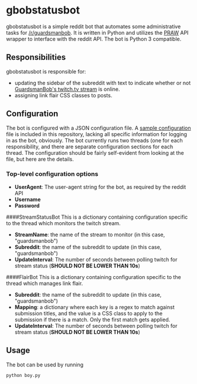 gbobstatusbot
=============

gbobstatusbot is a simple reddit bot that automates some administrative tasks
for [/r/guardsmanbob](http://reddit.com/r/guardsmanbob). It is written in Python
and utilizes the [PRAW](https://praw.readthedocs.org/en/latest/) API wrapper to
interface with the reddit API. The bot is Python 3 compatible.

Responsibilities
----------------

gbobstatusbot is responsible for:

* updating the sidebar of the subreddit with text to indicate whether or not
[GuardsmanBob's twitch.tv stream](http://twitch.tv/guardsmanbob) is online.
* assigning link flair CSS classes to posts.

Configuration
-------------

The bot is configured with a JSON configuration file. A 
[sample configuration](https://github.com/rwdalpe/r-guardsmanbob/blob/master/gbobstatusbot/sampleconfig.json)
file is included in this repository, lacking all specific information for
logging in as the bot, obviously. The bot currently runs two threads (one for
each responsibility, and there are separate configuration sections for each 
thread. The configuration should be fairly self-evident from looking at the
file, but here are the details.

### Top-level configuration options
* **UserAgent**: The user-agent string for the bot, as required by the reddit API
* **Username**
* **Password**

####StreamStatusBot
This is a dictionary containing configuration specific to the thread which
monitors the twitch stream.

* **StreamName**: the name of the stream to monitor (in this case,
"guardsmanbob")
* **Subreddit**: the name of the subreddit to update (in this case,
"guardsmanbob")
* **UpdateInterval**: The number of seconds between polling twitch for stream
status (**SHOULD NOT BE LOWER THAN 10s**)

####FlairBot
This is a dictionary containing configuration specific to the thread which
manages link flair.

* **Subreddit**: the name of the subreddit to update (in this case,
"guardsmanbob")
* **Mapping**: a dictionary where each key is a regex to match against
submission titles, and the value is a CSS class to apply to the submission if
there is a match. Only the first match gets applied.
* **UpdateInterval**: The number of seconds between polling twitch for stream
status (**SHOULD NOT BE LOWER THAN 10s**)

Usage
-----

The bot can be used by running 

`python boy.py`